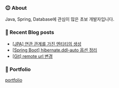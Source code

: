 ### 😊 About 
Java, Spring, Database에 관심이 많은 초보 개발자입니다.


### 📕 Recent Blog posts
<!-- BLOG-POST-LIST:START -->
- [[JPA] 연관 관계를 가진 엔티티의 생성](https://kingpiggylab.tistory.com/329)
- [[Spring Boot] hibernate.ddl-auto 옵션 정리](https://kingpiggylab.tistory.com/327)
- [[Git] remote url 변경](https://kingpiggylab.tistory.com/326)
<!-- BLOG-POST-LIST:END -->

### 📄 Portfolio

<a href="https://kingpiggy.github.io/resume/" target="_blank">portfolio</a>

<!--
**HoonDragonite/HoonDragonite** is a ✨ _special_ ✨ repository because its `README.md` (this file) appears on your GitHub profile.

Here are some ideas to get you started:

- 🔭 I’m currently working on ...
- 🌱 I’m currently learning ...
- 👯 I’m looking to collaborate on ...
- 🤔 I’m looking for help with ...
- 💬 Ask me about ...
- 📫 How to reach me: ...
- 😄 Pronouns: ...
- ⚡ Fun fact: ...
-->
